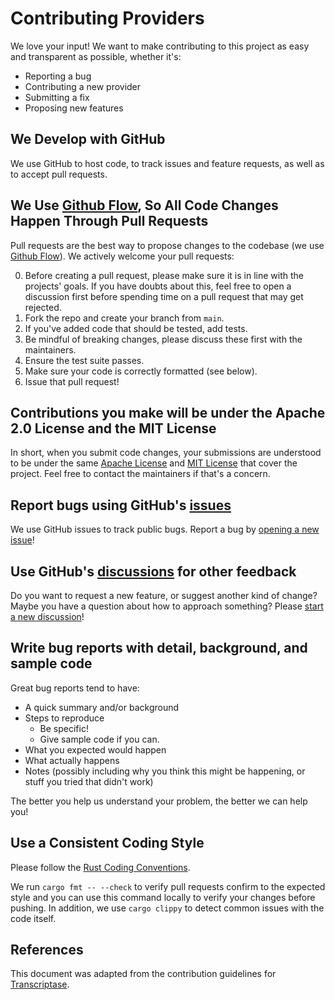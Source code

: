 # Contributing Providers

We love your input! We want to make contributing to this project as easy and
transparent as possible, whether it's:

- Reporting a bug
- Contributing a new provider
- Submitting a fix
- Proposing new features

## We Develop with GitHub

We use GitHub to host code, to track issues and feature requests, as well as to
accept pull requests.

## We Use [Github Flow](https://docs.github.com/en/get-started/quickstart/github-flow), So All Code Changes Happen Through Pull Requests

Pull requests are the best way to propose changes to the codebase (we use
[Github Flow](https://docs.github.com/en/get-started/quickstart/github-flow)).
We actively welcome your pull requests:

0. Before creating a pull request, please make sure it is in line with the
   projects' goals. If you have doubts about this, feel free to open a
   discussion first before spending time on a pull request that may get
   rejected.
1. Fork the repo and create your branch from `main`.
2. If you've added code that should be tested, add tests.
3. Be mindful of breaking changes, please discuss these first with the
   maintainers.
4. Ensure the test suite passes.
5. Make sure your code is correctly formatted (see below).
6. Issue that pull request!

## Contributions you make will be under the Apache 2.0 License and the MIT License

In short, when you submit code changes, your submissions are understood to be
under the same [Apache License](LICENSE-APACHE) and [MIT License](LICENSE-MIT)
that cover the project. Feel free to contact the maintainers if that's a
concern.

## Report bugs using GitHub's [issues](https://github.com/fiberplane/providers/issues)

We use GitHub issues to track public bugs. Report a bug by
[opening a new issue](https://github.com/fiberplane/providers/issues/new)!

## Use GitHub's [discussions](https://github.com/fiberplane/providers/discussions) for other feedback

Do you want to request a new feature, or suggest another kind of change? Maybe
you have a question about how to approach something? Please
[start a new discussion](https://github.com/fiberplane/providers/discussions/new)!

## Write bug reports with detail, background, and sample code

Great bug reports tend to have:

- A quick summary and/or background
- Steps to reproduce
  - Be specific!
  - Give sample code if you can.
- What you expected would happen
- What actually happens
- Notes (possibly including why you think this might be happening, or stuff you
  tried that didn't work)

The better you help us understand your problem, the better we can help you!

## Use a Consistent Coding Style

Please follow the [Rust Coding Conventions](https://rustc-dev-guide.rust-lang.org/conventions.html).

We run `cargo fmt -- --check` to verify pull requests confirm to the expected
style and you can use this command locally to verify your changes before
pushing. In addition, we use `cargo clippy` to detect common issues with the
code itself.

## References

This document was adapted from the contribution guidelines for
[Transcriptase](https://gist.github.com/briandk/3d2e8b3ec8daf5a27a62).

